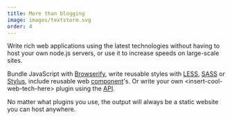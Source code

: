 ```yaml
---
title: More than blogging
image: images/textstorm.svg
order: 4
---
```


Write rich web applications using the latest technologies without having to host your own node.js servers, or use it to increase speeds on large-scale sites.

Bundle JavaScript with [Browserify][1], write reusable styles with [LESS][1], [SASS][2] or [Stylus][3], include reusable web [component][4]'s. Or write your own &lt;insert-cool-web-tech-here&gt; plugin using the [API][6].

No matter what plugins you use, the output will always be a static website you can host anywhere.

[1]: http://browserify.org/  "require('modules') in the browser"
[2]: http://lesscss.org/  "The dynamic stylesheet language"
[3]: http://sass-lang.com/  "Syntactically Awesome Stylesheets"
[4]: http://learnboost.github.io/stylus/  "Expressive, dynamic, robust CSS"
[5]: https://github.com/component/component  "Component package manager for building a better web"
[6]: http://jnordberg.github.io/wintersmith/docs/  "Wintersmith API Documentation"
